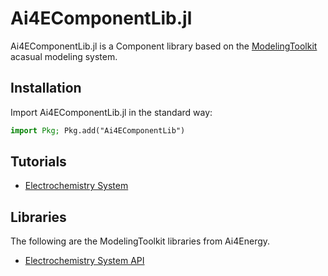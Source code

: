# Ai4EComponentLib.jl

Ai4EComponentLib.jl is a Component library based on the [ModelingToolkit](https://mtk.sciml.ai/dev/) acasual modeling system.

## Installation

Import Ai4EComponentLib.jl in the standard way:

```julia
import Pkg; Pkg.add("Ai4EComponentLib")
```

## Tutorials

* [Electrochemistry System](https://ai4energy.github.io/Ai4EComponentLib.jl/dev/tutorials/Electrochemistry/)

## Libraries

The following are the ModelingToolkit libraries from Ai4Energy.

* [Electrochemistry System API](https://ai4energy.github.io/Ai4EComponentLib.jl/dev/API/ElectrochemistryAPI/)
